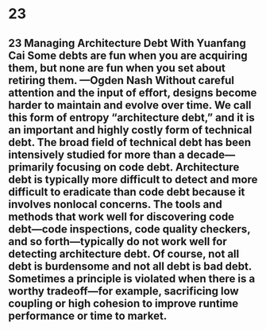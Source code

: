 # 23

## 23 Managing Architecture Debt With Yuanfang Cai Some debts are fun when you are acquiring them, but none are fun when you set about retiring them. —Ogden Nash Without careful attention and the input of effort, designs become harder to maintain and evolve over time. We call this form of entropy “architecture debt,” and it is an important and highly costly form of technical debt. The broad field of technical debt has been intensively studied for more than a decade—primarily focusing on code debt. Architecture debt is typically more difficult to detect and more difficult to eradicate than code debt because it involves nonlocal concerns. The tools and methods that work well for discovering code debt—code inspections, code quality checkers, and so forth—typically do not work well for detecting architecture debt. Of course, not all debt is burdensome and not all debt is bad debt. Sometimes a principle is violated when there is a worthy tradeoff—for example, sacrificing low coupling or high cohesion to improve runtime performance or time to market.